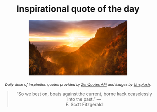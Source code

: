 
<div align="center">

# Inspirational quote of the day

<img src="./data/photo.jpeg" alt="Beautiful nature photo" width="320" height="180">

<sub><i>Daily dose of inspiration quotes provided by [ZenQuotes API](https://zenquotes.io/) and images by [Unsplash](https://unsplash.com/).</i></sub>


<blockquote>&ldquo;So we beat on, boats against the current, borne back ceaselessly into the past.&rdquo; &mdash; <footer>F. Scott Fitzgerald</footer></blockquote>

</div>
